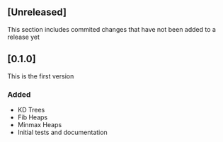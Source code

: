 ## [Unreleased]

This section includes commited changes that have not been added to a release yet

## [0.1.0]

This is the first version

### Added

- KD Trees
- Fib Heaps
- Minmax Heaps
- Initial tests and documentation

